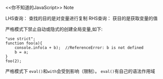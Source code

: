 <<你不知道的JavaScript>> Note

LHS查询： 查找的目的是对变量进行复制
RHS查询： 获目的是获取变量的值

严格模式下禁止自动或隐式的创建全局变量,如下:

```
"use strict";
function foo(a){
    console.info(a + b);  //ReferenceError: b is not defined
    b = a;
}
foo(2);
```
严格模式下 `eval()`和`with`会受到影响（限制）。 `eval()`有自己的语法作用域